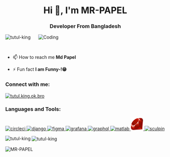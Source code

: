 <h1 align="center">Hi 👋, I'm MR-PAPEL</h1>
<h3 align="center">Developer From Bangladesh</h3>
<img align="right" alt="Coding" width="400" src="https://thumbs.gfycat.com/InsecureRepentantBoar-max-1mb.gif">
<p align="left"> <img src="https://komarev.com/ghpvc/?username=tutul-king&label=Profile%20views&color=0e75b6&style=flat" alt="tutul-king" /> </p>

<p align="left"> <a href="https://twitter.com/" target="blank"><img src="https://img.shields.io/twitter/follow/?logo=twitter&style=for-the-badge" alt="" /></a> </p>

- 📫 How to reach me **Md Papel**

- ⚡ Fun fact **I am Funny-!😁**

<h3 align="left">Connect with me:</h3>
<p align="left">
<a href="https://fb.com/tutul.king.ok.bro" target="blank"><img align="center" src="https://raw.githubusercontent.com/rahuldkjain/github-profile-readme-generator/master/src/images/icons/Social/facebook.svg" alt="tutul.king.ok.bro" height="30" width="40" /></a>
</p>

<h3 align="left">Languages and Tools:</h3>
<p align="left"> <a href="https://circleci.com" target="_blank" rel="noreferrer"> <img src="https://www.vectorlogo.zone/logos/circleci/circleci-icon.svg" alt="circleci" width="40" height="40"/> </a> <a href="https://www.djangoproject.com/" target="_blank" rel="noreferrer"> <img src="https://cdn.worldvectorlogo.com/logos/django.svg" alt="django" width="40" height="40"/> </a> <a href="https://www.figma.com/" target="_blank" rel="noreferrer"> <img src="https://www.vectorlogo.zone/logos/figma/figma-icon.svg" alt="figma" width="40" height="40"/> </a> <a href="https://grafana.com" target="_blank" rel="noreferrer"> <img src="https://www.vectorlogo.zone/logos/grafana/grafana-icon.svg" alt="grafana" width="40" height="40"/> </a> <a href="https://graphql.org" target="_blank" rel="noreferrer"> <img src="https://www.vectorlogo.zone/logos/graphql/graphql-icon.svg" alt="graphql" width="40" height="40"/> </a> <a href="https://www.mathworks.com/" target="_blank" rel="noreferrer"> <img src="https://upload.wikimedia.org/wikipedia/commons/2/21/Matlab_Logo.png" alt="matlab" width="40" height="40"/> </a> <a href="https://www.ruby-lang.org/en/" target="_blank" rel="noreferrer"> <img src="https://raw.githubusercontent.com/devicons/devicon/master/icons/ruby/ruby-original.svg" alt="ruby" width="40" height="40"/> </a> <a href="https://sculpin.io/" target="_blank" rel="noreferrer"> <img src="https://gist.githubusercontent.com/vivek32ta/c7f7bf583c1fb1c58d89301ea40f37fd/raw/1782aef8672484698c0dd407f900c4a329ed5bc4/sculpin.svg" alt="sculpin" width="40" height="40"/> </a> </p>

<p><img align="left" src="https://github-readme-stats.vercel.app/api/top-langs?username=tutul-king&show_icons=true&locale=en&layout=compact" alt="tutul-king" /></p>

<p>&nbsp;<img align="center" src="https://github-readme-stats.vercel.app/api?username=tutul-king&show_icons=true&locale=en" alt="tutul-king" /></p>

<p><img align="center" src="https://github-readme-streak-stats.herokuapp.com/?user=MR-NOOB-404&" alt="MR-PAPEL" /></p>
